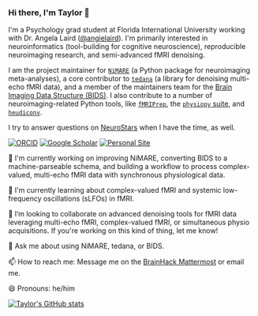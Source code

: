 ### Hi there, I'm Taylor 👋

<!--
**tsalo/tsalo** is a ✨ _special_ ✨ repository because its `README.md` (this file) appears on your GitHub profile.
-->
I'm a Psychology grad student at Florida International University working with Dr. Angela Laird ([@angielaird](https://github.com/angielaird)).
I'm primarily interested in neuroinformatics (tool-building for cognitive neuroscience), reproducible neuroimaging research, and semi-advanced fMRI denoising.

I am the project maintainer for [`NiMARE`](https://github.com/neurostuff/NiMARE) (a Python package for neuroimaging meta-analyses), a core contributor to [`tedana`](https://github.com/ME-ICA/tedana) (a library for denoising multi-echo fMRI data), and a member of the maintainers team for the [Brain Imaging Data Structure (BIDS)](https://bids.neuroimaging.io). I also contribute to a number of neuroimaging-related Python tools, like [`fMRIPrep`](https://github.com/poldracklab/fmriprep), the [`physiopy` suite](https://github.com/physiopy), and [`heudiconv`](https://github.com/nipy/heudiconv).

I try to answer questions on [NeuroStars](https://neurostars.org) when I have the time, as well.

[![ORCID](https://img.shields.io/badge/ORCID-0000--0001--9813--3167-9745f5?style=flat-square.svg)](https://orcid.org/0000-0001-9813-3167)
[![Google Scholar](https://img.shields.io/badge/Google-Scholar-orange?style=flat-square.svg)](https://scholar.google.com/citations?user=YbH1akIAAAAJ)
[![Personal Site](https://img.shields.io/badge/Personal_Site-green?style=flat-square.svg)](https://tsalo.github.io)

🔭 I'm currently working on improving NiMARE, converting BIDS to a machine-parseable schema, and building a workflow to process complex-valued, multi-echo fMRI data with synchronous physiological data.

🌱 I'm currently learning about complex-valued fMRI and systemic low-frequency oscillations (sLFOs) in fMRI.

👯 I’m looking to collaborate on advanced denoising tools for fMRI data leveraging multi-echo fMRI, complex-valued fMRI, or simultaneous physio acquisitions. If you're working on this kind of thing, let me know!

💬 Ask me about using NiMARE, tedana, or BIDS.

📫 How to reach me: Message me on the [BrainHack Mattermost](https://mattermost.brainhack.org) or email me.

😄 Pronouns: he/him

[![Taylor's GitHub stats](https://github-readme-stats.vercel.app/api?username=tsalo&theme=midnight-purple)](https://github.com/anuraghazra/github-readme-stats)
